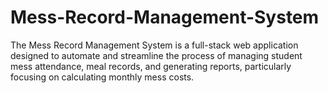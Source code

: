 # Mess-Record-Management-System
The Mess Record Management System is a full-stack web application designed to automate and streamline the process of managing student mess attendance, meal records, and generating reports, particularly focusing on calculating monthly mess costs.
